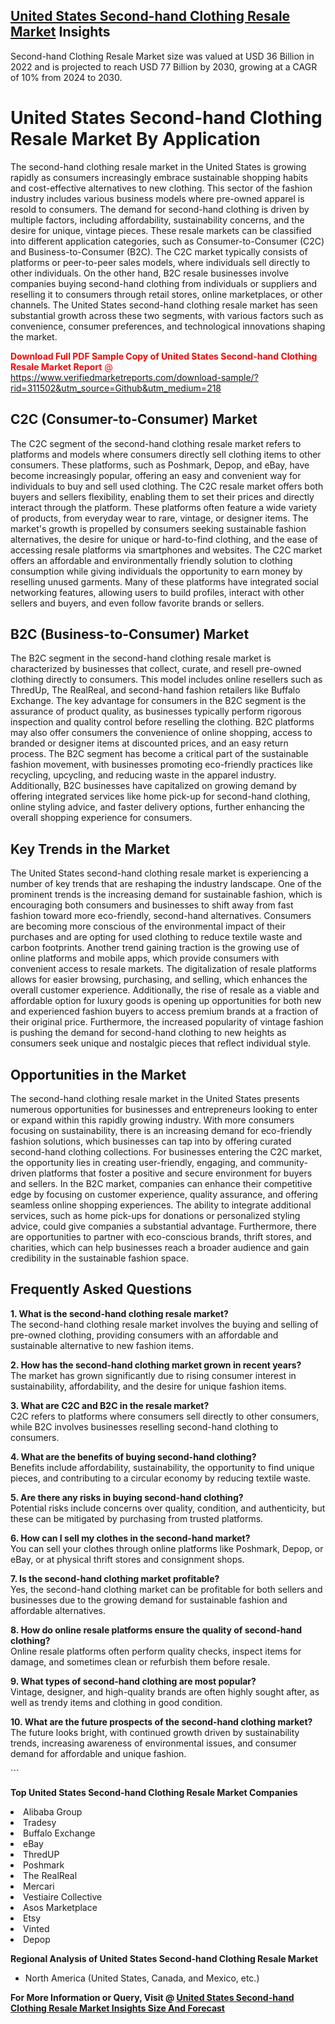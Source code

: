 <h2><a href="https://www.verifiedmarketreports.com/download-sample/?rid=311502&amp;utm_source=Github&amp;utm_medium=218" target="_blank">United States Second-hand Clothing Resale Market</a> Insights</h2><p>Second-hand Clothing Resale Market size was valued at USD 36 Billion in 2022 and is projected to reach USD 77 Billion by 2030, growing at a CAGR of 10% from 2024 to 2030.</p><p> <h1>United States Second-hand Clothing Resale Market By Application</h1> <p>The second-hand clothing resale market in the United States is growing rapidly as consumers increasingly embrace sustainable shopping habits and cost-effective alternatives to new clothing. This sector of the fashion industry includes various business models where pre-owned apparel is resold to consumers. The demand for second-hand clothing is driven by multiple factors, including affordability, sustainability concerns, and the desire for unique, vintage pieces. These resale markets can be classified into different application categories, such as Consumer-to-Consumer (C2C) and Business-to-Consumer (B2C). The C2C market typically consists of platforms or peer-to-peer sales models, where individuals sell directly to other individuals. On the other hand, B2C resale businesses involve companies buying second-hand clothing from individuals or suppliers and reselling it to consumers through retail stores, online marketplaces, or other channels. The United States second-hand clothing resale market has seen substantial growth across these two segments, with various factors such as convenience, consumer preferences, and technological innovations shaping the market. <p><span class=""><span style="color: #ff0000;"><strong>Download Full PDF Sample Copy of United States Second-hand Clothing Resale Market Report</strong> @ </span><a href="https://www.verifiedmarketreports.com/download-sample/?rid=311502&amp;utm_source=Github&amp;utm_medium=218" target="_blank">https://www.verifiedmarketreports.com/download-sample/?rid=311502&amp;utm_source=Github&amp;utm_medium=218</a></span></p> <h2>C2C (Consumer-to-Consumer) Market</h2> <p>The C2C segment of the second-hand clothing resale market refers to platforms and models where consumers directly sell clothing items to other consumers. These platforms, such as Poshmark, Depop, and eBay, have become increasingly popular, offering an easy and convenient way for individuals to buy and sell used clothing. The C2C resale market offers both buyers and sellers flexibility, enabling them to set their prices and directly interact through the platform. These platforms often feature a wide variety of products, from everyday wear to rare, vintage, or designer items. The market's growth is propelled by consumers seeking sustainable fashion alternatives, the desire for unique or hard-to-find clothing, and the ease of accessing resale platforms via smartphones and websites. The C2C market offers an affordable and environmentally friendly solution to clothing consumption while giving individuals the opportunity to earn money by reselling unused garments. Many of these platforms have integrated social networking features, allowing users to build profiles, interact with other sellers and buyers, and even follow favorite brands or sellers.</p> <h2>B2C (Business-to-Consumer) Market</h2> <p>The B2C segment in the second-hand clothing resale market is characterized by businesses that collect, curate, and resell pre-owned clothing directly to consumers. This model includes online resellers such as ThredUp, The RealReal, and second-hand fashion retailers like Buffalo Exchange. The key advantage for consumers in the B2C segment is the assurance of product quality, as businesses typically perform rigorous inspection and quality control before reselling the clothing. B2C platforms may also offer consumers the convenience of online shopping, access to branded or designer items at discounted prices, and an easy return process. The B2C segment has become a critical part of the sustainable fashion movement, with businesses promoting eco-friendly practices like recycling, upcycling, and reducing waste in the apparel industry. Additionally, B2C businesses have capitalized on growing demand by offering integrated services like home pick-up for second-hand clothing, online styling advice, and faster delivery options, further enhancing the overall shopping experience for consumers.</p> <h2>Key Trends in the Market</h2> <p>The United States second-hand clothing resale market is experiencing a number of key trends that are reshaping the industry landscape. One of the prominent trends is the increasing demand for sustainable fashion, which is encouraging both consumers and businesses to shift away from fast fashion toward more eco-friendly, second-hand alternatives. Consumers are becoming more conscious of the environmental impact of their purchases and are opting for used clothing to reduce textile waste and carbon footprints. Another trend gaining traction is the growing use of online platforms and mobile apps, which provide consumers with convenient access to resale markets. The digitalization of resale platforms allows for easier browsing, purchasing, and selling, which enhances the overall customer experience. Additionally, the rise of resale as a viable and affordable option for luxury goods is opening up opportunities for both new and experienced fashion buyers to access premium brands at a fraction of their original price. Furthermore, the increased popularity of vintage fashion is pushing the demand for second-hand clothing to new heights as consumers seek unique and nostalgic pieces that reflect individual style.</p> <h2>Opportunities in the Market</h2> <p>The second-hand clothing resale market in the United States presents numerous opportunities for businesses and entrepreneurs looking to enter or expand within this rapidly growing industry. With more consumers focusing on sustainability, there is an increasing demand for eco-friendly fashion solutions, which businesses can tap into by offering curated second-hand clothing collections. For businesses entering the C2C market, the opportunity lies in creating user-friendly, engaging, and community-driven platforms that foster a positive and secure environment for buyers and sellers. In the B2C market, companies can enhance their competitive edge by focusing on customer experience, quality assurance, and offering seamless online shopping experiences. The ability to integrate additional services, such as home pick-ups for donations or personalized styling advice, could give companies a substantial advantage. Furthermore, there are opportunities to partner with eco-conscious brands, thrift stores, and charities, which can help businesses reach a broader audience and gain credibility in the sustainable fashion space.</p> <h2>Frequently Asked Questions</h2> <p><strong>1. What is the second-hand clothing resale market?</strong><br> The second-hand clothing resale market involves the buying and selling of pre-owned clothing, providing consumers with an affordable and sustainable alternative to new fashion items.</p> <p><strong>2. How has the second-hand clothing market grown in recent years?</strong><br> The market has grown significantly due to rising consumer interest in sustainability, affordability, and the desire for unique fashion items.</p> <p><strong>3. What are C2C and B2C in the resale market?</strong><br> C2C refers to platforms where consumers sell directly to other consumers, while B2C involves businesses reselling second-hand clothing to consumers.</p> <p><strong>4. What are the benefits of buying second-hand clothing?</strong><br> Benefits include affordability, sustainability, the opportunity to find unique pieces, and contributing to a circular economy by reducing textile waste.</p> <p><strong>5. Are there any risks in buying second-hand clothing?</strong><br> Potential risks include concerns over quality, condition, and authenticity, but these can be mitigated by purchasing from trusted platforms.</p> <p><strong>6. How can I sell my clothes in the second-hand market?</strong><br> You can sell your clothes through online platforms like Poshmark, Depop, or eBay, or at physical thrift stores and consignment shops.</p> <p><strong>7. Is the second-hand clothing market profitable?</strong><br> Yes, the second-hand clothing market can be profitable for both sellers and businesses due to the growing demand for sustainable fashion and affordable alternatives.</p> <p><strong>8. How do online resale platforms ensure the quality of second-hand clothing?</strong><br> Online resale platforms often perform quality checks, inspect items for damage, and sometimes clean or refurbish them before resale.</p> <p><strong>9. What types of second-hand clothing are most popular?</strong><br> Vintage, designer, and high-quality brands are often highly sought after, as well as trendy items and clothing in good condition.</p> <p><strong>10. What are the future prospects of the second-hand clothing market?</strong><br> The future looks bright, with continued growth driven by sustainability trends, increasing awareness of environmental issues, and consumer demand for affordable and unique fashion.</p> ```</p><p><strong>Top United States Second-hand Clothing Resale Market Companies</strong></p><div data-test-id=""><p><li>Alibaba Group</li><li> Tradesy</li><li> Buffalo Exchange</li><li> eBay</li><li> ThredUP</li><li> Poshmark</li><li> The RealReal</li><li> Mercari</li><li> Vestiaire Collective</li><li> Asos Marketplace</li><li> Etsy</li><li> Vinted</li><li> Depop</li></p><div><strong>Regional Analysis of&nbsp;United States Second-hand Clothing Resale Market</strong></div><ul><li dir="ltr"><p dir="ltr">North America&nbsp;(United States, Canada, and Mexico, etc.)</p></li></ul><p><strong>For More Information or Query, Visit @&nbsp;</strong><strong><a href="https://www.verifiedmarketreports.com/product/second-hand-clothing-resale-market/?utm_source=Github&amp;utm_medium=218" target="_blank">United States Second-hand Clothing Resale Market Insights Size And Forecast</a></strong></p></div>
